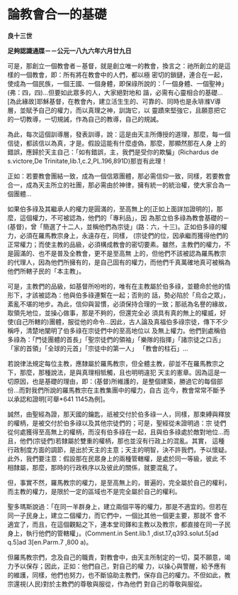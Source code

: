 # 論教會合一的基礎


**良十三世**

**足夠認識通牒－－公元一八九六年六月廿九日**





可是，那創立一個教會者－基督，就是創立唯一的教會，換言之：祂所創立的是這樣的一個教會，即：所有將在教會中的人們，都以極
密切的鎖鏈，連合在一起，使成為一個民族，一個王國、一個身體，即保祿所說的：「一個身體、一個聖神」(弗：四，四)…但要如此眾多的人，大家絕對地和
諧，必需有心靈相合的基礎…[為此緣故]耶穌基督，在教會內，建立活生生的、可靠的、同時也是永琲滌V導層，並賦予自己的權力，而以真理之神，訓誨它，以
靈蹟來堅強它，且願意把它的一切教導，一切規誡，作為自己的教導，自己的規誡。

為此，每次這個訓導層，發表訓導，說：這是由天主所傳授的道理，那麼，每一個信徒，都該信以為真，才是。假設這能有什麼虛偽，那麼，那顯然那在人身
上的錯誤，應歸於天主自己：「如有錯誤，主，我們是受你的欺騙」(Richardus de s.victore,De 
Trinitate,lib.1,c.2,PL.196,891D)那豈有此理！

正如：若要教會團結一致，成為一個信眾團體，那必需信仰一致，同樣，若要教會合一，成為天主所立的社團，那必需由於神律，擁有統一的統治權，使大家合為一個團體…

如果伯多祿及其繼承人的權力是圓滿的，至高無上的[正如上面詳加證明的]，那麼，這個權力，不可被認為，他們的「專利品」，因
為那立伯多祿為教會基礎的－(基督)，曾「簡選了十二人，並稱他們為宗徒」(路：六，十三)。正如伯多祿的權力，必須在羅馬教宗身上，永遠存在，同樣，
(宗徒們的位，因承繼而獲得他們的正常權力；而使主教的品級，必須構成教會的密切要素。雖然，主教們的權力，不是圓滿的、也不是普及全教會，更不是至高無
上的，但他們不該被認為羅馬教宗的代理人，因為他們所擁有的，是自己固有的權力，而他們千真萬確地真可被稱為他們所轄子民的「本主教」。

可是，主教們的品級，如基督所吩咐的，唯有在主教屬於伯多祿，並聽命於他的情形下，才該被認為：他與伯多祿連繫在一起；否則的
話，勢必陷於「烏合之眾」，紊亂不堪的地步。為此，信仰與習慣，必須保持合理的一致；那祇為名譽的緣故，取領先地位，並操心做事，那是不夠的，但還完全必
須具有真的無上的權威，好使(自己所轄的)團體，服從他的命令…因此，古人論及真福伯多祿宗徒，傳下不少稱呼，清楚地闡明了伯多祿在宗徒們中的至高地位以
及無上權力。他們到處稱伯多祿為：「門徒團體的首長」「聖宗徒們的領袖」「樂隊的指揮」「諸宗徒之口舌」「家的首領」「全球的元首」「宗徒中的第一人」
「教會的柱石」…

若說律法規定每位主教，應隸屬於羅馬教宗，但全體主教，卻並不在羅馬教宗之下，那麼，那種說法，是與真理相牴觸，且也明明違犯
天主的憲章。因為這是一切原因，也是基礎的理由，即：(基督)所維護的，是整個建築，勝過它的每個部份…而對我們所說的羅馬教宗在主教集團中的權力，自古
迄今，教會常常不斷予以承認和證明[可舉*641 1145為例]。

誠然，由聖經為證，那天國的鑰匙，祇被交付於伯多祿一人，同樣，那束縛與釋放的權柄，是被交付於伯多祿以及其他宗徒們的；可是，聖經從未證明過：宗
徒們從何處獲得至高無上的權柄，而沒有伯多祿在一起，且與伯多祿處於敵對地位…而且，他們(宗徒們)若隸屬於雙重的權柄，那也並沒有行政上的混亂。其實，
這種行政制度方面的調節，是出於天主的主意；天主的明智，決不許我們，予以懷疑。此外，我們要注意：假設那在民眾身上的兩種管轄權，是處於同一等級，彼此
不相隸屬，那麼，那時的行政秩序以及彼此的關係，就要混亂了。

但，事實不然，羅馬教宗的權力，是至高無上的，普遍的，完全屬於自己的權利，而主教的權力，是限於一定的區域也不是完全屬於自己的權利。

聖多瑪斯說過：「在同一羊群身上，建立兩個平等的權力，那是不適宜的。但若在同一子民身上，建立二個權力，而它們中，一個比其他一個更主要，那就不
會不適宜了，而且，在這個觀點之下，連本堂司鐸和主教以及教宗，都直接在同一子民身上，執行他們的管轄權」。(Comment.in 
Sent.lib.1 ,dist.17,q393.solut.5[ad q.5]ad 3[en.Parm.7 ,800 a)。

但羅馬教宗們，念及自己的職責，對教會中，由天主所制定的一切，莫不願意，竭力予以保存；因此，正如：他們自己，對自己的權
力，以操心與警醒，給予應有的維護，同樣，他們也努力，也不斷協助主教們，保存自己的權力。不但如此，教宗還視(人民)對於主教們的尊敬與服從，作為他們
對自己的尊敬與服從。

